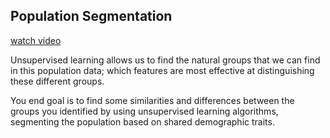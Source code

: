 Population Segmentation
---

[watch video](https://www.youtube.com/watch?v=3pXFLrnk7q0)

Unsupervised learning allows us to find the natural groups that we can find in this population data; which features are most effective at distinguishing these different groups.

You end goal is to find some similarities and differences between the groups you identified by using unsupervised learning algorithms, segmenting the population based on shared demographic traits.
